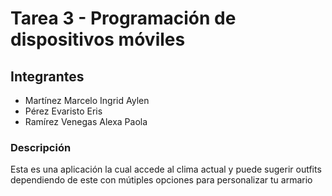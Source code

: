 # Tarea 3 - Programación de dispositivos móviles

## Integrantes

- Martínez Marcelo Ingrid Aylen
- Pérez Evaristo Eris
- Ramírez Venegas Alexa Paola

### Descripción
Esta es una aplicación la cual accede al clima actual y puede sugerir outfits dependiendo de este con mútiples opciones para personalizar tu armario
